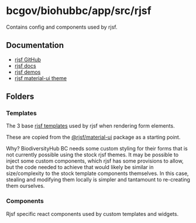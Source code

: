 # bcgov/biohubbc/app/src/rjsf

Contains config and components used by rjsf.

## Documentation

- [rjsf GitHub](https://github.com/rjsf-team/react-jsonschema-form)
- [rjsf docs](https://react-jsonschema-form.readthedocs.io/en/latest/)
- [rjsf demos](https://rjsf-team.github.io/react-jsonschema-form/)
- [rjsf material-ui theme](https://www.npmjs.com/package/@rjsf/material-ui)

## Folders

### Templates

The 3 base [rjsf templates](https://react-jsonschema-form.readthedocs.io/en/latest/advanced-customization/custom-templates/) used by rjsf when rendering form elements.

These are copied from the [@rjsf/material-ui](https://www.npmjs.com/package/@rjsf/material-ui) package as a starting point.

Why? BiodiversityHub BC needs some custom styling for their forms that is not currently possible using the stock rjsf themes. It may be possible to inject some custom components, which rjsf has some provisions to allow, but the code needed to achieve that would likely be similar in size/complexity to the stock template components themselves. In this case, stealing and modifying them locally is simpler and tantamount to re-creating them ourselves.

### Components

Rjsf specific react components used by custom templates and widgets.
